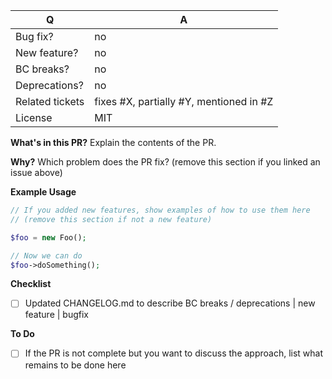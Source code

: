 | Q               | A
| --------------- | ---
| Bug fix?        | no|yes
| New feature?    | no|yes
| BC breaks?      | no|yes
| Deprecations?   | no|yes
| Related tickets | fixes #X, partially #Y, mentioned in #Z
| License         | MIT


**What's in this PR?**
Explain the contents of the PR.

**Why?**
Which problem does the PR fix? (remove this section if you linked an issue above)

**Example Usage**
``` php
// If you added new features, show examples of how to use them here
// (remove this section if not a new feature)

$foo = new Foo();

// Now we can do
$foo->doSomething();
```

**Checklist**
- [ ] Updated CHANGELOG.md to describe BC breaks / deprecations | new feature | bugfix

**To Do**
- [ ] If the PR is not complete but you want to discuss the approach, list what remains to be done here
